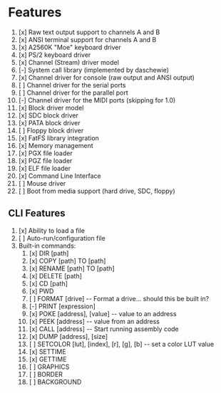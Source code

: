 # Features

1. [x] Raw text output support to channels A and B
1. [x] ANSI terminal support for channels A and B
1. [x] A2560K "Moe" keyboard driver
1. [x] PS/2 keyboard driver
1. [x] Channel (Stream) driver model
1. [-] System call library (implemented by daschewie)
1. [x] Channel driver for console (raw output and ANSI output)
1. [ ] Channel driver for the serial ports
1. [ ] Channel driver for the parallel port
1. [-] Channel driver for the MIDI ports (skipping for 1.0)
1. [x] Block driver model
1. [x] SDC block driver
1. [x] PATA block driver
1. [ ] Floppy block driver
1. [x] FatFS library integration
1. [x] Memory management
1. [x] PGX file loader
1. [x] PGZ file loader
1. [x] ELF file loader
1. [x] Command Line Interface
1. [ ] Mouse driver
1. [ ] Boot from media support (hard drive, SDC, floppy)

## CLI Features

1. [x] Ability to load a file
1. [ ] Auto-run/configuration file
1. Built-in commands:
    1. [x] DIR [path]
    1. [x] COPY [path] TO [path]
    1. [x] RENAME [path] TO [path]
    1. [x] DELETE [path]
    1. [x] CD [path]
    1. [x] PWD
    1. [ ] FORMAT [drive] -- Format a drive... should this be built in?
    1. [-] PRINT [expression]
    1. [x] POKE [address], [value] -- value to an address
    1. [x] PEEK [address] -- value from an address
    1. [x] CALL [address] -- Start running assembly code
    1. [x] DUMP [address], [size]
    1. [ ] SETCOLOR [lut], [index], [r], [g], [b] -- set a color LUT value
    1. [x] SETTIME
    1. [x] GETTIME
    1. [ ] GRAPHICS
    1. [ ] BORDER
    1. [ ] BACKGROUND
